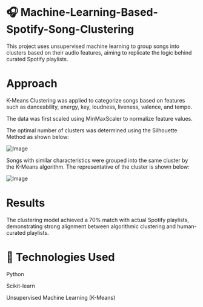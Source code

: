 # 🎧 Machine-Learning-Based-Spotify-Song-Clustering
This project uses unsupervised machine learning to group songs into clusters based on their audio features, aiming to replicate the logic behind curated Spotify playlists.

# Approach
  K-Means Clustering was applied to categorize songs based on features such as danceability, energy, key, loudness, liveness, valence, and tempo.

  The data was first scaled using MinMaxScaler to normalize feature values.

  The optimal number of clusters was determined using the Silhouette Method as shown below:
  
![Image](https://github.com/user-attachments/assets/c944376e-ab64-4eee-a637-7185de857ada)
  

  Songs with similar characteristics were grouped into the same cluster by the K-Means algorithm. The representative of the cluster is shown below:
  

  ![Image](https://github.com/user-attachments/assets/9d1c612a-32a5-447e-ae94-fcc6ec91c11a)
  

# Results
  The clustering model achieved a 70% match with actual Spotify playlists, demonstrating strong alignment between algorithmic clustering and human-curated playlists.

# 🔧 Technologies Used
  Python

  Scikit-learn

  Unsupervised Machine Learning (K-Means)
